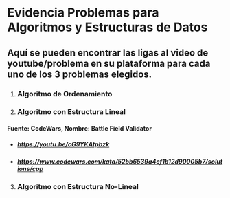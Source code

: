 # Evidencia Problemas para Algoritmos y Estructuras de Datos

## Aquí se pueden encontrar las ligas al video de youtube/problema en su plataforma para cada uno de los 3 problemas elegidos.

1. ### Algoritmo de Ordenamiento



2. ### Algoritmo con Estructura Lineal
#### Fuente: CodeWars, Nombre: Battle Field Validator
- ##### https://youtu.be/cG9YKAtpbzk
- ##### https://www.codewars.com/kata/52bb6539a4cf1b12d90005b7/solutions/cpp

3. ### Algoritmo con Estructura No-Lineal